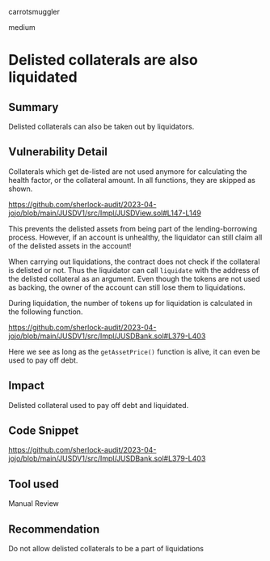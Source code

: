 carrotsmuggler

medium

# Delisted collaterals are also liquidated

## Summary

Delisted collaterals can also be taken out by liquidators.

## Vulnerability Detail

Collaterals which get de-listed are not used anymore for calculating the health factor, or the collateral amount. In all functions, they are skipped as shown.

https://github.com/sherlock-audit/2023-04-jojo/blob/main/JUSDV1/src/Impl/JUSDView.sol#L147-L149

This prevents the delisted assets from being part of the lending-borrowing process. However, if an account is unhealthy, the liquidator can still claim all of the delisted assets in the account!

When carrying out liquidations, the contract does not check if the collateral is delisted or not. Thus the liquidator can call `liquidate` with the address of the delisted collateral as an argument. Even though the tokens are not used as backing, the owner of the account can still lose them to liquidations.

During liquidation, the number of tokens up for liquidation is calculated in the following function.

https://github.com/sherlock-audit/2023-04-jojo/blob/main/JUSDV1/src/Impl/JUSDBank.sol#L379-L403

Here we see as long as the `getAssetPrice()` function is alive, it can even be used to pay off debt.

## Impact

Delisted collateral used to pay off debt and liquidated.

## Code Snippet

https://github.com/sherlock-audit/2023-04-jojo/blob/main/JUSDV1/src/Impl/JUSDBank.sol#L379-L403

## Tool used

Manual Review

## Recommendation

Do not allow delisted collaterals to be a part of liquidations
